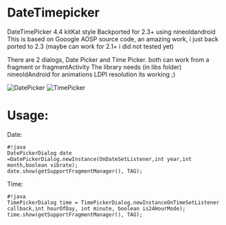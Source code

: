 DateTimepicker
==============

DateTimePicker 4.4 kitKat style Backported for 2.3+ using nineoldandroid
This is based on Gooogle AOSP source code, an amazing work,
i just back ported to 2.3 (maybe can work for 2.1+ i did not tested yet)

There are 2 dialogs, Date Picker and Time Picker. both can work from a fragment or fragmentActivity
The library needs (in libs folder) nineoldAndroid for animations
LDPI resolution its working ;)

![DatePicker](https://raw.github.com/zenyagami/DateTimepicker/jb-mr2-release/Screenshot_2014-02-25-12-57-40.png)
![TimePicker](https://raw.github.com/zenyagami/DateTimepicker/jb-mr2-release/Screenshot_2014-02-25-12-57-54.png)
# Usage:
Date:
```
#!java
DatePickerDialog date =DatePickerDialog.newInstance(OnDateSetListener,int year,int month,boolean vibrate);
date.show(getSupportFragmentManager(), TAG);

```
Time:
```
#!java
TimePickerDialog time = TimePickerDialog.newInstanceOnTimeSetListener callback,int hourOfDay, int minute, boolean is24HourMode);
time.show(getSupportFragmentManager(), TAG);
```
